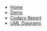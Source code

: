 
* [Home](/)
* [Demo](http://estellegaits.fr)
* [Codacy Report](https://app.codacy.com/gh/EstelleMyddleware/p5-blog-php/dashboard)
* [UML Diagrams](diagrams.md)